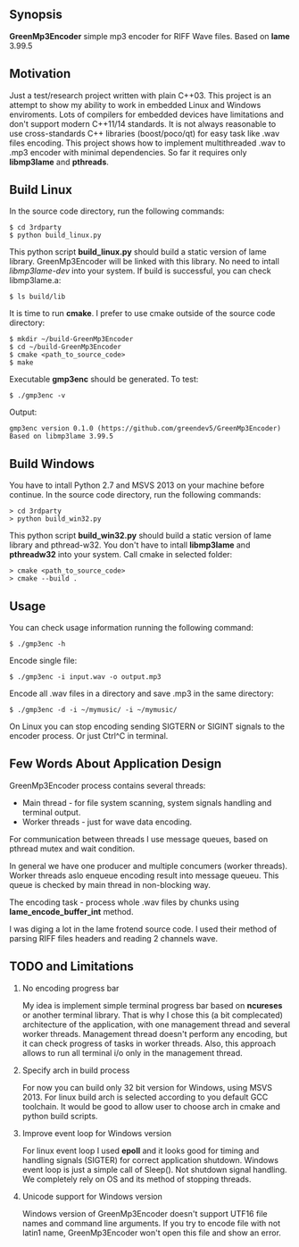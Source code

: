 ## Synopsis

**GreenMp3Encoder** simple mp3 encoder for RIFF Wave files. Based on **lame** 3.99.5

## Motivation

Just a test/research project written with plain C++03. This project is an attempt to show
my ability to work in embedded Linux and Windows enviroments. Lots of compilers for
embedded devices have limitations and don't support modern C++11/14 standards. It is not
always reasonable to use cross-standards C++ libraries (boost/poco/qt) for easy task like
.wav files encoding. This project shows how to implement multithreaded .wav to .mp3 encoder
with minimal dependencies. So far it requires only **libmp3lame** and **pthreads**.

## Build Linux

In the source code directory, run the following commands:

    $ cd 3rdparty
    $ python build_linux.py

This python script **build_linux.py** should build a static version of lame library.
GreenMp3Encoder will be linked with this library. No need to intall *libmp3lame-dev* into
your system.
If build is successful, you can check libmp3lame.a:

    $ ls build/lib

It is time to run **cmake**. I prefer to use cmake outside of the source code directory:

    $ mkdir ~/build-GreenMp3Encoder
    $ cd ~/build-GreenMp3Encoder
    $ cmake <path_to_source_code>
    $ make

Executable **gmp3enc** should be generated. To test:

    $ ./gmp3enc -v

Output:

    gmp3enc version 0.1.0 (https://github.com/greendev5/GreenMp3Encoder)
    Based on libmp3lame 3.99.5

## Build Windows

You have to intall Python 2.7 and MSVS 2013 on your machine before continue.
In the source code directory, run the following commands:

    > cd 3rdparty
    > python build_win32.py

This python script **build_win32.py** should build a static version of lame library and
pthread-w32. You don't have to intall **libmp3lame** and **pthreadw32** into your system.
Call cmake in selected folder:

    > cmake <path_to_source_code>
    > cmake --build .

## Usage

You can check usage information running the following command:

    $ ./gmp3enc -h

Encode single file:

    $ ./gmp3enc -i input.wav -o output.mp3

Encode all .wav files in a directory and save .mp3 in the same directory:

    $ ./gmp3enc -d -i ~/mymusic/ -i ~/mymusic/

On Linux you can stop encoding sending SIGTERN or SIGINT signals to the encoder process.
Or just Ctrl^C in terminal.

## Few Words About Application Design

GreenMp3Encoder process contains several threads:

* Main thread - for file system scanning, system signals handling and terminal output.
* Worker threads - just for wave data encoding.

For communication between threads I use message queues, based on pthread mutex and wait condition.

In general we have one producer and multiple concumers (worker threads). Worker
threads aslo enqueue encoding result  into message queueu.
This queue is checked by main thread in non-blocking way.

The encoding task - process whole .wav files by chunks using **lame_encode_buffer_int** method.

I was diging a lot in the lame frotend source code. I used their method of parsing RIFF files
headers and reading 2 channels wave.

## TODO and Limitations

1. No encoding progress bar
    
    My idea is implement simple terminal progress bar based on **ncureses** or another terminal library.
    That is why I chose this (a bit complecated) architecture of the application, with one management
    thread and several worker threads. Management thread doesn't perform any encoding, but it can check
    progress of tasks in worker threads. Also, this approach allows to run all terminal i/o only in the
    management thread.

2. Specify arch in build process

    For now you can build only 32 bit version for Windows, using MSVS 2013.
    For linux build arch is selected according to you default GCC toolchain.
    It would be good to allow user to choose arch in cmake and python build scripts.

3. Improve event loop for Windows version

    For linux event loop I used **epoll** and it looks good for timing and handling signals (SIGTER)
    for correct application shutdown.
    Windows event loop is just a simple call of Sleep(). Not shutdown signal handling. We completely rely
    on OS and its method of stopping threads.

4. Unicode support for Windows version

    Windows version of GreenMp3Encoder doesn't support UTF16 file names and command line arguments.
    If you try to encode file with not latin1 name, GreenMp3Encoder won't open this file and show 
    an error.
